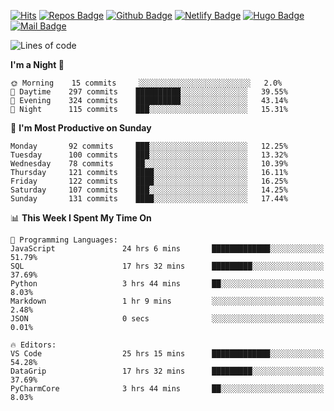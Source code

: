 

[![Hits](https://hits.seeyoufarm.com/api/count/incr/badge.svg?url=https%3A%2F%2Fgithub.com/sangm1n)](https://hits.seeyoufarm.com) 
[![Repos Badge](https://badges.pufler.dev/repos/sangm1n)](https://badges.pufler.dev)
[![Github Badge](http://img.shields.io/badge/-github-black?style=flat-square&logo=github&logoColor=white&link=https:https://github.com/sangm1n/)](https://github.com/sangm1n/)
[![Netlify Badge](https://img.shields.io/badge/-TIL-00C7B7?style=flat-square&logo=Netlify&logoColor=white&link=https://sangminlog.netlify.com)](https://sangminlog.netlify.com)
[![Hugo Badge](https://img.shields.io/badge/-techblog-FF4088?style=flat-square&logo=Hugo&logoColor=white&link=https://sangm1n.github.io)](https://sangm1n.github.io)
[![Mail Badge](http://img.shields.io/badge/-mail-D14836?style=flat-square&logo=Gmail&logoColor=white&link=mailto:dltkd96als@naver.com)](mailto:dltkd96als@naver.com/)

<!--START_SECTION:waka-->
![Lines of code](https://img.shields.io/badge/From%20Hello%20World%20I%27ve%20Written-2.4%20million%20lines%20of%20code-blue)

**I'm a Night 🦉** 

```text
🌞 Morning    15 commits     ░░░░░░░░░░░░░░░░░░░░░░░░░   2.0% 
🌆 Daytime    297 commits    ██████████░░░░░░░░░░░░░░░   39.55% 
🌃 Evening    324 commits    ██████████░░░░░░░░░░░░░░░   43.14% 
🌙 Night      115 commits    ███░░░░░░░░░░░░░░░░░░░░░░   15.31%

```
📅 **I'm Most Productive on Sunday** 

```text
Monday       92 commits     ███░░░░░░░░░░░░░░░░░░░░░░   12.25% 
Tuesday      100 commits    ███░░░░░░░░░░░░░░░░░░░░░░   13.32% 
Wednesday    78 commits     ██░░░░░░░░░░░░░░░░░░░░░░░   10.39% 
Thursday     121 commits    ████░░░░░░░░░░░░░░░░░░░░░   16.11% 
Friday       122 commits    ████░░░░░░░░░░░░░░░░░░░░░   16.25% 
Saturday     107 commits    ███░░░░░░░░░░░░░░░░░░░░░░   14.25% 
Sunday       131 commits    ████░░░░░░░░░░░░░░░░░░░░░   17.44%

```


📊 **This Week I Spent My Time On** 

```text
💬 Programming Languages: 
JavaScript               24 hrs 6 mins       █████████████░░░░░░░░░░░░   51.79% 
SQL                      17 hrs 32 mins      █████████░░░░░░░░░░░░░░░░   37.69% 
Python                   3 hrs 44 mins       ██░░░░░░░░░░░░░░░░░░░░░░░   8.03% 
Markdown                 1 hr 9 mins         ░░░░░░░░░░░░░░░░░░░░░░░░░   2.48% 
JSON                     0 secs              ░░░░░░░░░░░░░░░░░░░░░░░░░   0.01%

🔥 Editors: 
VS Code                  25 hrs 15 mins      █████████████░░░░░░░░░░░░   54.28% 
DataGrip                 17 hrs 32 mins      █████████░░░░░░░░░░░░░░░░   37.69% 
PyCharmCore              3 hrs 44 mins       ██░░░░░░░░░░░░░░░░░░░░░░░   8.03%

```


<!--END_SECTION:waka-->


<!--
**sangm1n/sangm1n** is a ✨ _special_ ✨ repository because its `README.md` (this file) appears on your GitHub profile.

Here are some ideas to get you started:

- 🔭 I’m currently working on ...
- 🌱 I’m currently learning ...
- 👯 I’m looking to collaborate on ...
- 🤔 I’m looking for help with ...
- 💬 Ask me about ...
- 📫 How to reach me: ...
- 😄 Pronouns: ...
- ⚡ Fun fact: ...

https://shields.io/
-->



